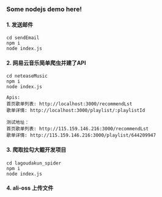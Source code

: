 ### Some nodejs demo here!

#### 1. 发送邮件

```
cd sendEmail
npm i 
node index.js
```

#### 2. 网易云音乐简单爬虫并建了API

```
cd neteaseMusic
npm i
node index.js

Apis:
首页歌单列表: http://localhost:3000/recommendLst  
歌单详情: http://localhost:3000/playlist/:playlistId 

测试地址： 
首页歌单列表: http://115.159.146.216:3000/recommendLst 
歌单详情: http://115.159.146.216:3000/playlist/644209947
```

#### 3. 爬取拉勾大鲲开发项目

```
cd lagoudakun_spider
npm i
node index.js
```

#### 4. ali-oss 上传文件
